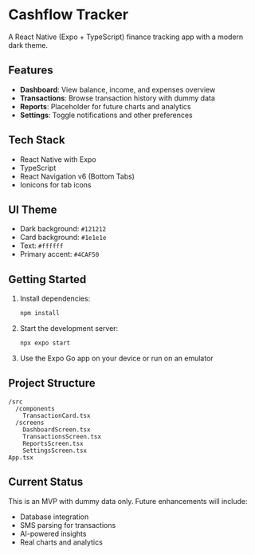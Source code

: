 # Cashflow Tracker

A React Native (Expo + TypeScript) finance tracking app with a modern dark theme.

## Features

- **Dashboard**: View balance, income, and expenses overview
- **Transactions**: Browse transaction history with dummy data
- **Reports**: Placeholder for future charts and analytics
- **Settings**: Toggle notifications and other preferences

## Tech Stack

- React Native with Expo
- TypeScript
- React Navigation v6 (Bottom Tabs)
- Ionicons for tab icons

## UI Theme

- Dark background: `#121212`
- Card background: `#1e1e1e`
- Text: `#ffffff`
- Primary accent: `#4CAF50`

## Getting Started

1. Install dependencies:
   ```bash
   npm install
   ```

2. Start the development server:
   ```bash
   npx expo start
   ```

3. Use the Expo Go app on your device or run on an emulator

## Project Structure

```
/src
  /components
    TransactionCard.tsx
  /screens
    DashboardScreen.tsx
    TransactionsScreen.tsx
    ReportsScreen.tsx
    SettingsScreen.tsx
App.tsx
```

## Current Status

This is an MVP with dummy data only. Future enhancements will include:
- Database integration
- SMS parsing for transactions
- AI-powered insights
- Real charts and analytics

